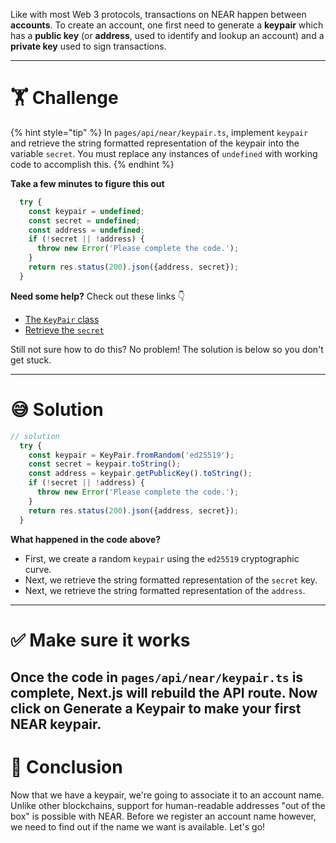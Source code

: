 Like with most Web 3 protocols, transactions on NEAR happen between **accounts**. To create an account, one first need to generate a **keypair** which has a **public key** (or **address**, used to identify and lookup an account) and a **private key** used to sign transactions.

---

# 🏋️ Challenge

{% hint style="tip" %}
In `pages/api/near/keypair.ts`, implement `keypair` and retrieve the string formatted representation of the keypair into the variable `secret`. You must replace any instances of `undefined` with working code to accomplish this.
{% endhint %}

**Take a few minutes to figure this out**

```typescript
  try {
    const keypair = undefined;
    const secret = undefined;
    const address = undefined;
    if (!secret || !address) {
      throw new Error('Please complete the code.');
    }
    return res.status(200).json({address, secret});
  }
```

**Need some help?** Check out these links 👇

- [The `KeyPair` class](https://near.github.io/near-api-js/modules/utils_key_pair.html)
- [Retrieve the `secret`](https://near.github.io/near-api-js/classes/utils_key_pair.keypaired25519.html#tostring)

Still not sure how to do this? No problem! The solution is below so you don't get stuck.

---

# 😅 Solution

```typescript
// solution
  try {
    const keypair = KeyPair.fromRandom('ed25519');
    const secret = keypair.toString();
    const address = keypair.getPublicKey().toString();
    if (!secret || !address) {
      throw new Error('Please complete the code.');
    }
    return res.status(200).json({address, secret});
  }
```

**What happened in the code above?**

- First, we create a random `keypair` using the `ed25519` cryptographic curve.
- Next, we retrieve the string formatted representation of the `secret` key.
- Next, we retrieve the string formatted representation of the `address`.

---

# ✅ Make sure it works

## Once the code in `pages/api/near/keypair.ts` is complete, Next.js will rebuild the API route. Now click on **Generate a Keypair** to make your first NEAR keypair.

# 🏁 Conclusion

Now that we have a keypair, we're going to associate it to an account name. Unlike other blockchains, support for human-readable addresses "out of the box" is possible with NEAR. Before we register an account name however, we need to find out if the name we want is available. Let's go!
